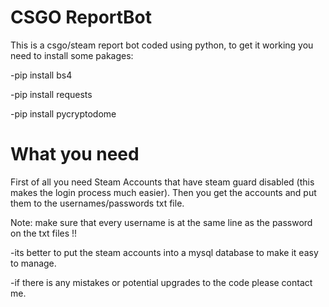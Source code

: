 # CSGO ReportBot
<p>This is a csgo/steam report bot coded using python, to get it working you need to install some pakages:</p>
<p>-pip install bs4</p>
<p>-pip install requests</p>
<p>-pip install pycryptodome</p>

# What you need
<p>First of all you need Steam Accounts that have steam guard disabled (this makes the login process much easier). Then you get the accounts and put them to the usernames/passwords txt file.</p>

<p>Note: make sure that every username is at the same line as the password on the txt files !!</p>

<p>-its better to put the steam accounts into a mysql database to make it easy to manage.</p>

<p>-if there is any mistakes or potential upgrades to the code please contact me.</p>
